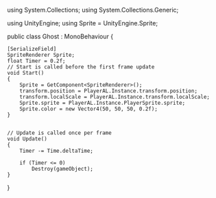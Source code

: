 
using System.Collections;
using System.Collections.Generic;

using UnityEngine;
using Sprite = UnityEngine.Sprite;

public class Ghost : MonoBehaviour {

    [SerializeField]
    SpriteRenderer Sprite;
    float Timer = 0.2f;
    // Start is called before the first frame update
    void Start()
    {
        Sprite = GetComponent<SpriteRenderer>();
        transform.position = PlayerAL.Instance.transform.position;
        transform.localScale = PlayerAL.Instance.transform.localScale;
        Sprite.sprite = PlayerAL.Instance.PlayerSprite.sprite;
        Sprite.color = new Vector4(50, 50, 50, 0.2f);
    }


    // Update is called once per frame
    void Update()
    {
        Timer -= Time.deltaTime;

        if (Timer <= 0)
            Destroy(gameObject);
    }
}
